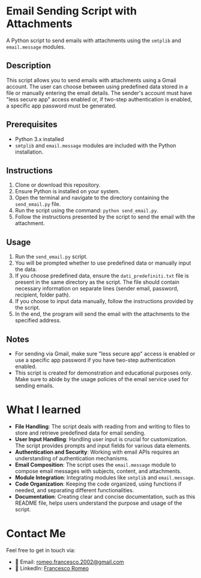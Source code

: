 # Email Sending Script with Attachments

A Python script to send emails with attachments using the `smtplib` and `email.message` modules.

## Description

This script allows you to send emails with attachments using a Gmail account. The user can choose between using predefined data stored in a file or manually entering the email details. The sender's account must have "less secure app" access enabled or, if two-step authentication is enabled, a specific app password must be generated.

## Prerequisites

- Python 3.x installed
- `smtplib` and `email.message` modules are included with the Python installation.

## Instructions

1. Clone or download this repository.
2. Ensure Python is installed on your system.
3. Open the terminal and navigate to the directory containing the `send_email.py` file.
4. Run the script using the command: `python send_email.py`.
5. Follow the instructions presented by the script to send the email with the attachment.

## Usage

1. Run the `send_email.py` script.
2. You will be prompted whether to use predefined data or manually input the data.
3. If you choose predefined data, ensure the `dati_predefiniti.txt` file is present in the same directory as the script. The file should contain necessary information on separate lines (sender email, password, recipient, folder path).
4. If you choose to input data manually, follow the instructions provided by the script.
5. In the end, the program will send the email with the attachments to the specified address.

## Notes

- For sending via Gmail, make sure "less secure app" access is enabled or use a specific app password if you have two-step authentication enabled.
- This script is created for demonstration and educational purposes only. Make sure to abide by the usage policies of the email service used for sending emails.

# What I learned

- **File Handling**: The script deals with reading from and writing to files to store and retrieve predefined data for email sending.
- **User Input Handling**: Handling user input is crucial for customization. The script provides prompts and input fields for various data elements.
- **Authentication and Security**: Working with email APIs requires an understanding of authentication mechanisms.
- **Email Composition**: The script uses the `email.message` module to compose email messages with subjects, content, and attachments.
- **Module Integration**: Integrating modules like `smtplib` and `email.message`.
- **Code Organization**: Keeping the code organized, using functions if needed, and separating different functionalities.
- **Documentation**: Creating clear and concise documentation, such as this README file, helps users understand the purpose and usage of the script.


# Contact Me
Feel free to get in touch via:
- 📧 Email: romeo.francesco.2002@gmail.com
- 💼 LinkedIn: [Francesco Romeo](https://www.linkedin.com/in/FrancescoRomeo02)
